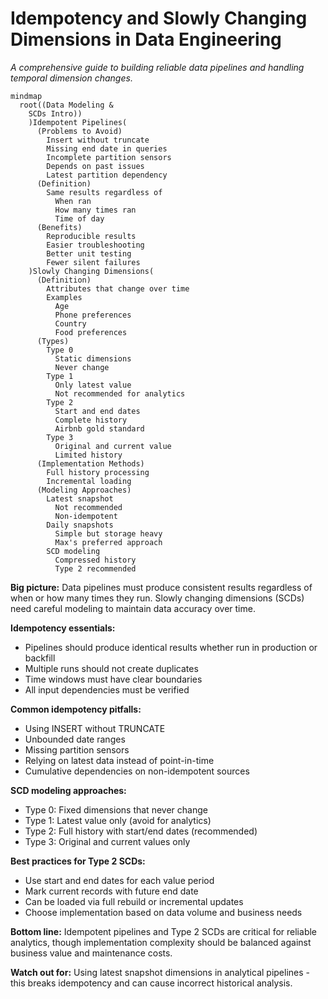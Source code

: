 # Idempotency and Slowly Changing Dimensions in Data Engineering

*A comprehensive guide to building reliable data pipelines and handling temporal dimension changes.*


```mermaid
mindmap
  root((Data Modeling &
    SCDs Intro))
    )Idempotent Pipelines(
      (Problems to Avoid)
        Insert without truncate
        Missing end date in queries
        Incomplete partition sensors
        Depends on past issues
        Latest partition dependency
      (Definition)
        Same results regardless of
          When ran
          How many times ran
          Time of day
      (Benefits)
        Reproducible results
        Easier troubleshooting
        Better unit testing
        Fewer silent failures
    )Slowly Changing Dimensions(
      (Definition)
        Attributes that change over time
        Examples
          Age
          Phone preferences
          Country
          Food preferences
      (Types)
        Type 0
          Static dimensions
          Never change
        Type 1
          Only latest value
          Not recommended for analytics
        Type 2
          Start and end dates
          Complete history
          Airbnb gold standard
        Type 3
          Original and current value
          Limited history
      (Implementation Methods)
        Full history processing
        Incremental loading
      (Modeling Approaches)
        Latest snapshot
          Not recommended
          Non-idempotent
        Daily snapshots
          Simple but storage heavy
          Max's preferred approach
        SCD modeling
          Compressed history
          Type 2 recommended
```


**Big picture:** Data pipelines must produce consistent results regardless of when or how many times they run. Slowly changing dimensions (SCDs) need careful modeling to maintain data accuracy over time.

**Idempotency essentials:**
- Pipelines should produce identical results whether run in production or backfill
- Multiple runs should not create duplicates
- Time windows must have clear boundaries
- All input dependencies must be verified

**Common idempotency pitfalls:**
- Using INSERT without TRUNCATE
- Unbounded date ranges
- Missing partition sensors
- Relying on latest data instead of point-in-time
- Cumulative dependencies on non-idempotent sources

**SCD modeling approaches:**
- Type 0: Fixed dimensions that never change
- Type 1: Latest value only (avoid for analytics)
- Type 2: Full history with start/end dates (recommended)
- Type 3: Original and current values only

**Best practices for Type 2 SCDs:**
- Use start and end dates for each value period
- Mark current records with future end date
- Can be loaded via full rebuild or incremental updates
- Choose implementation based on data volume and business needs

**Bottom line:** Idempotent pipelines and Type 2 SCDs are critical for reliable analytics, though implementation complexity should be balanced against business value and maintenance costs.

**Watch out for:** Using latest snapshot dimensions in analytical pipelines - this breaks idempotency and can cause incorrect historical analysis.